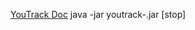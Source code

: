 

[YouTrack Doc](https://www.jetbrains.com/help/youtrack/standalone/Stop-and-Start-YouTrack.html)
java -jar youtrack-<version>.jar [stop]

<!--stackedit_data:
eyJoaXN0b3J5IjpbLTM0MzM5MjA3NywtMTQxNjM5NDEwOF19
-->